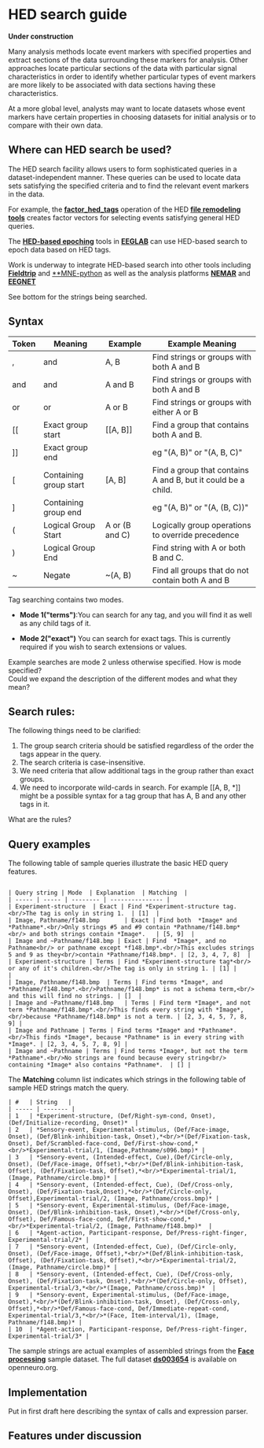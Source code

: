 # HED search guide

**Under construction**

Many analysis methods locate event markers with specified properties and
extract sections of the data surrounding these markers for analysis.
Other approaches locate particular sections of the data with particular
signal characteristics in order to identify whether particular types of event markers 
are more likely to be associated with data sections having these characteristics.

At a more global level, analysts may want to locate datasets
whose event markers have certain properties in choosing datasets for
initial analysis or to compare with their own data.

## Where can HED search be used?
The HED search facility allows users to form sophisticated queries in a dataset-independent manner.
These queries can be used to locate data sets satisfying the specified criteria
and to find the relevant event markers in the data.

For example, the [**factor_hed_tags**](https://www.hed-resources.org/en/latest/FileRemodelingTools.html#factor-hed-tags) 
operation of the HED [**file remodeling tools**](https://www.hed-resources.org/en/latest/FileRemodelingTools.html)
creates factor vectors for selecting events satisfying general HED queries.

The [**HED-based epoching**](https://www.hed-resources.org/en/latest/HedMatlabTools.html#hed-based-epoching) tools in [**EEGLAB**](https://sccn.ucsd.edu/eeglab/index.php) 
can use HED-based search to epoch data based on HED tags.

Work is underway to integrate HED-based search into other tools including
[**Fieldtrip**](https://www.fieldtriptoolbox.org/) and 
[**MNE-python](https://mne.tools/stable/index.html) 
as well as the analysis platforms [**NEMAR**](https://nemar.org/) and
[**EEGNET**](http://eegnet.org/)

See bottom for the strings being searched.

## Syntax

| Token | Meaning                | Example        | Example Meaning                                              |
|-------|------------------------|----------------|--------------------------------------------------------------|
| ,     | and                    | A, B           | Find strings or groups with both A and B                     |
| and   | and                    | A and B        | Find strings or groups with both A and B                     |
| or    | or                     | A or B         | Find strings or groups with either A or B                    |
| [[    | Exact group start      | [[A, B]]       | Find a group that contains both A and B.                     |
| ]]    | Exact group end        |                | eg "(A, B)" or "(A, B, C)"                                   |
| [     | Containing group start | [A, B]         | Find a group that contains A and B, but it could be a child. |
| ]     | Containing group end   |                | eg "(A, B)" or "(A, (B, C))"                                 |
| (     | Logical Group Start    | A or (B and C) | Logically group operations to override precedence            |
| )     | Logical Group End      |                | Find string with A or both B and C.                   |
| ~     | Negate                 | ~(A, B)        | Find all groups that do not contain both A and B             |

Tag searching contains two modes.

- **Mode 1("terms")**:You can search for any tag, and you will find it as well as any child tags of it.

- **Mode 2("exact")** You can search for exact tags.  This is currently required if you wish to search extensions or values.

Example searches are mode 2 unless otherwise specified. How is mode specified?  
Could we expand the description of the different modes and what they mean?

## Search rules:

The following things need to be clarified:

1. The group search criteria should be satisfied regardless of the order the tags appear in the query.
2. The search criteria is case-insensitive.
3. We need criteria that allow additional tags in the group rather than exact groups.
4. We need to incorporate wild-cards in search.  For example [[A, B, *]] might be a possible syntax
for a tag group that has A, B and any other tags in it.


What are the rules?

## Query examples

The following table of sample queries illustrate the basic HED query features. 

````{admonition} Example HED queries illustrating HED query features.

| Query string | Mode  | Explanation  | Matching  | 
| ----- | ----- | -------- | --------------- |
| Experiment-structure  | Exact | Find *Experiment-structure tag.<br/>The tag is only in string 1.  | [1]  |
| Image, Pathname/f148.bmp       | Exact | Find both  *Image* and *Pathname*.<br/>Only strings #5 and #9 contain *Pathname/f148.bmp*<br/> and both strings contain *Image*.   | [5, 9]  |
| Image and ~Pathname/f148.bmp | Exact | Find  *Image*, and no Pathname<br/> or pathname except *f148.bmp*.<br/>This excludes strings 5 and 9 as they<br/>contain *Pathname/f148.bmp*. | [2, 3, 4, 7, 8]  |
| Experiment-structure | Terms | Find *Experiment-structure tag*<br/> or any of it's children.<br/>The tag is only in string 1. | [1] |                                                       |
| Image, Pathname/f148.bmp  | Terms | Find terms *Image*, and *Pathname/f148.bmp*.<br/>Pathname/f148.bmp* is not a schema term,<br/> and this will find no strings. | []  |
| Image and ~Pathname/f148.bmp   | Terms | Find term *Image*, and not term *Pathname/f148.bmp*.<br/>This finds every string with *Image*,<br/>because *Pathname/f148.bmp* is not a term. | [2, 3, 4, 5, 7, 8, 9] |
| Image and Pathname | Terms | Find terms *Image* and *Pathname*.<br/>This finds *Image*, because *Pathname* is in every string with *Image*. | [2, 3, 4, 5, 7, 8, 9] | 
| Image and ~Pathname | Terms | Find terms *Image*, but not the term *Pathname*.<br/>No strings are found because every string<br/> containing *Image* also contains *Pathname*.  | [] | 
````

The **Matching** column list indicates which strings in the following table
of sample HED strings match the query.

````{admonition} Test HED strings used to illustrate queries.
| #   | String   |
| ----- | ------- |
| 1   | *Experiment-structure, (Def/Right-sym-cond, Onset), (Def/Initialize-recording, Onset)*  |
| 2   | *Sensory-event, Experimental-stimulus, (Def/Face-image, Onset), (Def/Blink-inhibition-task, Onset),*<br/>*(Def/Fixation-task, Onset), Def/Scrambled-face-cond, Def/First-show-cond,*<br/>*Experimental-trial/1, (Image,Pathname/s096.bmp)* |
| 3   | *Sensory-event, (Intended-effect, Cue),(Def/Circle-only, Onset), (Def/Face-image, Offset),*<br/>*(Def/Blink-inhibition-task, Offset), (Def/Fixation-task, Offset),*<br/>*Experimental-trial/1, (Image, Pathname/circle.bmp)* |
| 4   | *Sensory-event, (Intended-effect, Cue), (Def/Cross-only, Onset), (Def/Fixation-task,Onset),*<br/>*(Def/Circle-only, Offset),Experimental-trial/2, (Image, Pathname/cross.bmp)* |
| 5   | *Sensory-event, Experimental-stimulus, (Def/Face-image, Onset), (Def/Blink-inhibition-task, Onset),*<br/>*(Def/Cross-only, Offset), Def/Famous-face-cond, Def/First-show-cond,*<br/>*Experimental-trial/2, (Image, Pathname/f148.bmp)*  |
| 6   | *Agent-action, Participant-response, Def/Press-right-finger, Experimental-trial/2* |
| 7   | *Sensory-event, (Intended-effect, Cue), (Def/Circle-only, Onset), (Def/Face-image, Offset),*<br/>*(Def/Blink-inhibition-task, Offset), (Def/Fixation-task, Offset),*<br/>*Experimental-trial/2, (Image, Pathname/circle.bmp)* |
| 8   | *Sensory-event, (Intended-effect, Cue), (Def/Cross-only, Onset), (Def/Fixation-task, Onset),*<br/>*(Def/Circle-only, Offset), Experimental-trial/3,*<br/>*(Image, Pathname/cross.bmp)*  |
| 9   | *Sensory-event, Experimental-stimulus, (Def/Face-image, Onset),*<br/>*(Def/Blink-inhibition-task, Onset), (Def/Cross-only, Offset),*<br/>*Def/Famous-face-cond, Def/Immediate-repeat-cond, Experimental-trial/3,*<br/>*(Face, Item-interval/1), (Image, Pathname/f148.bmp)* |
| 10  | *Agent-action, Participant-response, Def/Press-right-finger, Experimental-trial/3* |
````

The sample strings are actual examples of assembled strings from the 
[**Face processing**](https://github.com/hed-standard/hed-examples/tree/main/datasets/eeg_ds003654s_hed)
sample dataset.
The full dataset [**ds003654**](https://openneuro.org) is available on openneuro.org.

## Implementation 

Put in first draft here describing the syntax of calls and expression parser.


## Features under discussion